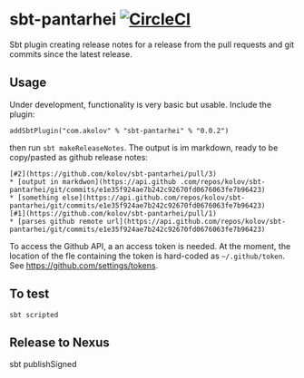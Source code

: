 # sbt-pantarhei [![CircleCI](https://circleci.com/gh/kolov/sbt-pantarhei/tree/master.svg?style=svg)](https://circleci.com/gh/kolov/sbt-pantarhei/tree/master)

Sbt plugin creating release notes for a release from the pull requests and git commits since the latest release.

## Usage

Under development, functionality is very basic but usable. Include the plugin:

    addSbtPlugin("com.akolov" % "sbt-pantarhei" % "0.0.2")
    
then run `sbt makeReleaseNotes`. The output is im markdown, ready to be copy/pasted as github release notes:

    [#2](https://github.com/kolov/sbt-pantarhei/pull/3)
    * [output in markdwon](https://api.github .com/repos/kolov/sbt-pantarhei/git/commits/e1e35f924ae7b242c92670fd0676063fe7b96423)
    * [something else](https://api.github.com/repos/kolov/sbt-pantarhei/git/commits/e1e35f924ae7b242c92670fd0676063fe7b96423)
    [#1](https://github.com/kolov/sbt-pantarhei/pull/1)
    * [parses github remote url](https://api.github.com/repos/kolov/sbt-pantarhei/git/commits/e1e35f924ae7b242c92670fd0676063fe7b96423)

To access the Github API, a an access token is needed. At the moment, the location of the fle containing the token is hard-coded as `~/.github/token`. See https://github.com/settings/tokens.
 
## To test

    sbt scripted
    
## Release to Nexus

   sbt publishSigned
    

